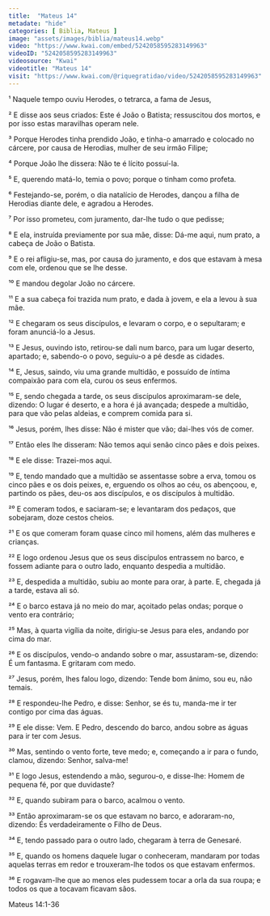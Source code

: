 ```yaml
---
title:  "Mateus 14"
metadate: "hide"
categories: [ Biblia, Mateus ]
image: "assets/images/biblia/mateus14.webp"
video: "https://www.kwai.com/embed/5242058595283149963"
videoID: "5242058595283149963"
videosource: "Kwai"
videotitle: "Mateus 14"
visit: "https://www.kwai.com/@riquegratidao/video/5242058595283149963"
---
```


¹ Naquele tempo ouviu Herodes, o tetrarca, a fama de Jesus,

² E disse aos seus criados: Este é João o Batista; ressuscitou dos mortos, e por isso estas maravilhas operam nele.

³ Porque Herodes tinha prendido João, e tinha-o amarrado e colocado no cárcere, por causa de Herodias, mulher de seu irmão Filipe;

⁴ Porque João lhe dissera: Não te é lícito possuí-la.

⁵ E, querendo matá-lo, temia o povo; porque o tinham como profeta.

⁶ Festejando-se, porém, o dia natalício de Herodes, dançou a filha de Herodias diante dele, e agradou a Herodes.

⁷ Por isso prometeu, com juramento, dar-lhe tudo o que pedisse;

⁸ E ela, instruída previamente por sua mãe, disse: Dá-me aqui, num prato, a cabeça de João o Batista.

⁹ E o rei afligiu-se, mas, por causa do juramento, e dos que estavam à mesa com ele, ordenou que se lhe desse.

¹⁰ E mandou degolar João no cárcere.

¹¹ E a sua cabeça foi trazida num prato, e dada à jovem, e ela a levou à sua mãe.

¹² E chegaram os seus discípulos, e levaram o corpo, e o sepultaram; e foram anunciá-lo a Jesus.

¹³ E Jesus, ouvindo isto, retirou-se dali num barco, para um lugar deserto, apartado; e, sabendo-o o povo, seguiu-o a pé desde as cidades.

¹⁴ E, Jesus, saindo, viu uma grande multidão, e possuído de íntima compaixão para com ela, curou os seus enfermos.

¹⁵ E, sendo chegada a tarde, os seus discípulos aproximaram-se dele, dizendo: O lugar é deserto, e a hora é já avançada; despede a multidão, para que vão pelas aldeias, e comprem comida para si.

¹⁶ Jesus, porém, lhes disse: Não é mister que vão; dai-lhes vós de comer.

¹⁷ Então eles lhe disseram: Não temos aqui senão cinco pães e dois peixes.

¹⁸ E ele disse: Trazei-mos aqui.

¹⁹ E, tendo mandado que a multidão se assentasse sobre a erva, tomou os cinco pães e os dois peixes, e, erguendo os olhos ao céu, os abençoou, e, partindo os pães, deu-os aos discípulos, e os discípulos à multidão.

²⁰ E comeram todos, e saciaram-se; e levantaram dos pedaços, que sobejaram, doze cestos cheios.

²¹ E os que comeram foram quase cinco mil homens, além das mulheres e crianças.

²² E logo ordenou Jesus que os seus discípulos entrassem no barco, e fossem adiante para o outro lado, enquanto despedia a multidão.

²³ E, despedida a multidão, subiu ao monte para orar, à parte. E, chegada já a tarde, estava ali só.

²⁴ E o barco estava já no meio do mar, açoitado pelas ondas; porque o vento era contrário;

²⁵ Mas, à quarta vigília da noite, dirigiu-se Jesus para eles, andando por cima do mar.

²⁶ E os discípulos, vendo-o andando sobre o mar, assustaram-se, dizendo: É um fantasma. E gritaram com medo.

²⁷ Jesus, porém, lhes falou logo, dizendo: Tende bom ânimo, sou eu, não temais.

²⁸ E respondeu-lhe Pedro, e disse: Senhor, se és tu, manda-me ir ter contigo por cima das águas.

²⁹ E ele disse: Vem. E Pedro, descendo do barco, andou sobre as águas para ir ter com Jesus.

³⁰ Mas, sentindo o vento forte, teve medo; e, começando a ir para o fundo, clamou, dizendo: Senhor, salva-me!

³¹ E logo Jesus, estendendo a mão, segurou-o, e disse-lhe: Homem de pequena fé, por que duvidaste?

³² E, quando subiram para o barco, acalmou o vento.

³³ Então aproximaram-se os que estavam no barco, e adoraram-no, dizendo: És verdadeiramente o Filho de Deus.

³⁴ E, tendo passado para o outro lado, chegaram à terra de Genesaré.

³⁵ E, quando os homens daquele lugar o conheceram, mandaram por todas aquelas terras em redor e trouxeram-lhe todos os que estavam enfermos.

³⁶ E rogavam-lhe que ao menos eles pudessem tocar a orla da sua roupa; e todos os que a tocavam ficavam sãos. 



Mateus 14:1-36